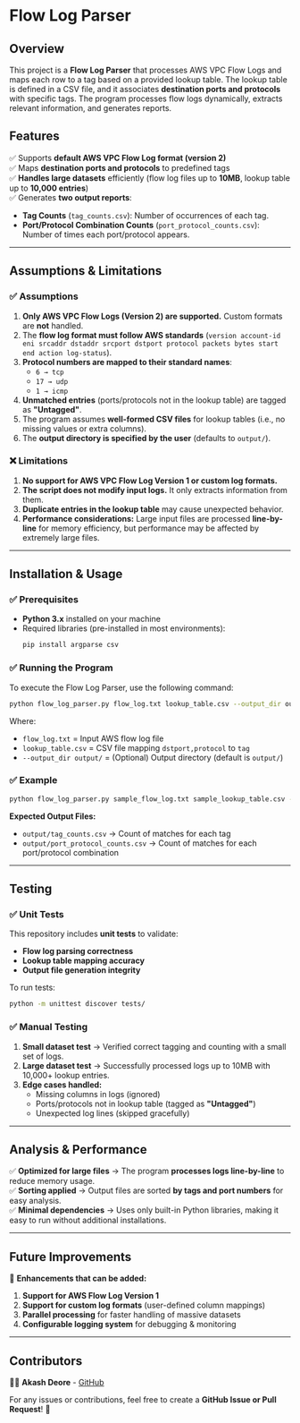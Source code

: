# Flow Log Parser

## Overview
This project is a **Flow Log Parser** that processes AWS VPC Flow Logs and maps each row to a tag based on a provided lookup table. The lookup table is defined in a CSV file, and it associates **destination ports and protocols** with specific tags. The program processes flow logs dynamically, extracts relevant information, and generates reports.

## Features
✅ Supports **default AWS VPC Flow Log format (version 2)**  
✅ Maps **destination ports and protocols** to predefined tags  
✅ **Handles large datasets** efficiently (flow log files up to **10MB**, lookup table up to **10,000 entries**)  
✅ Generates **two output reports**:
   - **Tag Counts** (`tag_counts.csv`): Number of occurrences of each tag.
   - **Port/Protocol Combination Counts** (`port_protocol_counts.csv`): Number of times each port/protocol appears.

---

## Assumptions & Limitations

### ✅ Assumptions
1. **Only AWS VPC Flow Logs (Version 2) are supported.** Custom formats are **not** handled.
2. The **flow log format must follow AWS standards** (`version account-id eni srcaddr dstaddr srcport dstport protocol packets bytes start end action log-status`).
3. **Protocol numbers are mapped to their standard names**:
   - `6 → tcp`
   - `17 → udp`
   - `1 → icmp`
4. **Unmatched entries** (ports/protocols not in the lookup table) are tagged as **"Untagged"**.
5. The program assumes **well-formed CSV files** for lookup tables (i.e., no missing values or extra columns).
6. The **output directory is specified by the user** (defaults to `output/`).

### ❌ Limitations
1. **No support for AWS VPC Flow Log Version 1 or custom log formats.**
2. **The script does not modify input logs.** It only extracts information from them.
3. **Duplicate entries in the lookup table** may cause unexpected behavior.
4. **Performance considerations:** Large input files are processed **line-by-line** for memory efficiency, but performance may be affected by extremely large files.

---

## Installation & Usage

### ✅ Prerequisites
- **Python 3.x** installed on your machine
- Required libraries (pre-installed in most environments):
  ```bash
  pip install argparse csv
  ```

### ✅ Running the Program
To execute the Flow Log Parser, use the following command:
```bash
python flow_log_parser.py flow_log.txt lookup_table.csv --output_dir output/
```
Where:
- `flow_log.txt` = Input AWS flow log file
- `lookup_table.csv` = CSV file mapping `dstport,protocol` to `tag`
- `--output_dir output/` = (Optional) Output directory (default is `output/`)

### ✅ Example
```bash
python flow_log_parser.py sample_flow_log.txt sample_lookup_table.csv --output_dir output/
```
**Expected Output Files:**
- `output/tag_counts.csv` → Count of matches for each tag
- `output/port_protocol_counts.csv` → Count of matches for each port/protocol combination

---

## Testing

### ✅ Unit Tests
This repository includes **unit tests** to validate:
- **Flow log parsing correctness**
- **Lookup table mapping accuracy**
- **Output file generation integrity**

To run tests:
```bash
python -m unittest discover tests/
```

### ✅ Manual Testing
1. **Small dataset test** → Verified correct tagging and counting with a small set of logs.
2. **Large dataset test** → Successfully processed logs up to 10MB with 10,000+ lookup entries.
3. **Edge cases handled:**
   - Missing columns in logs (ignored)
   - Ports/protocols not in lookup table (tagged as **"Untagged"**)
   - Unexpected log lines (skipped gracefully)

---

## Analysis & Performance
✅ **Optimized for large files** → The program **processes logs line-by-line** to reduce memory usage.  
✅ **Sorting applied** → Output files are sorted **by tags and port numbers** for easy analysis.  
✅ **Minimal dependencies** → Uses only built-in Python libraries, making it easy to run without additional installations.

---

## Future Improvements
🚀 **Enhancements that can be added:**
1. **Support for AWS Flow Log Version 1**
2. **Support for custom log formats** (user-defined column mappings)
3. **Parallel processing** for faster handling of massive datasets
4. **Configurable logging system** for debugging & monitoring

---

## Contributors
👨‍💻 **Akash Deore** - [GitHub](https://github.com/AkashDeore15)

For any issues or contributions, feel free to create a **GitHub Issue or Pull Request**! 🚀


